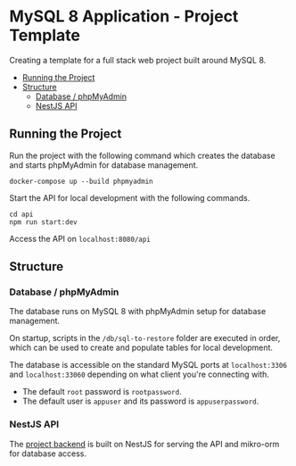 # MySQL 8 Application - Project Template <!-- omit in toc -->

Creating a template for a full stack web project built around MySQL 8.

- [Running the Project](#running-the-project)
- [Structure](#structure)
  - [Database / phpMyAdmin](#database--phpmyadmin)
  - [NestJS API](#nestjs-api)

## Running the Project

Run the project with the following command which creates the database and starts phpMyAdmin for database management.

```
docker-compose up --build phpmyadmin
```

Start the API for local development with the following commands.

```
cd api
npm run start:dev
```

Access the API on `localhost:8080/api`

## Structure

### Database / phpMyAdmin

The database runs on MySQL 8 with phpMyAdmin setup for database management.

On startup, scripts in the `/db/sql-to-restore` folder are executed in order, which can be used to create and populate tables for local development.

The database is accessible on the standard MySQL ports at `localhost:3306` and `localhost:33060` depending on what client you're connecting with.

- The default `root` password is `rootpassword`.
- The default user is `appuser` and its password is `appuserpassword`.

### NestJS API

The [project backend](https://github.com/vlnguyen/mysql8-project-template/blob/master/api/README.md) is built on NestJS for serving the API and mikro-orm for database access.

